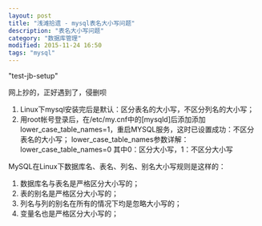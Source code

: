 ```yaml
---
layout: post
title: "浅滩拾遗 - mysql表名大小写问题"
description: "表名大小写问题"
category: "数据库管理"
modified: 2015-11-24 16:50
tags: "mysql"
---
```

"test-jb-setup"

网上抄的，正好遇到了，侵删呗

1. Linux下mysql安装完后是默认：区分表名的大小写，不区分列名的大小写；
2. 用root帐号登录后，在/etc/my.cnf中的[mysqld]后添加添加lower_case_table_names=1，重启MYSQL服务，这时已设置成功：不区分表名的大小写；
lower_case_table_names参数详解：
lower_case_table_names=0
其中0：区分大小写，1：不区分大小写

MySQL在Linux下数据库名、表名、列名、别名大小写规则是这样的：

1. 数据库名与表名是严格区分大小写的；
2. 表的别名是严格区分大小写的；
3. 列名与列的别名在所有的情况下均是忽略大小写的；
4. 变量名也是严格区分大小写的；
